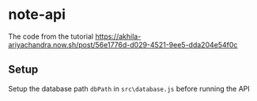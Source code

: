 # note-api
The code from the tutorial https://akhila-ariyachandra.now.sh/post/56e1776d-d029-4521-9ee5-dda204e54f0c

## Setup
Setup the database path `dbPath` in `src\database.js` before running the API
